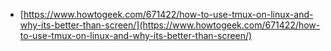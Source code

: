 - [https://www.howtogeek.com/671422/how-to-use-tmux-on-linux-and-why-its-better-than-screen/](https://www.howtogeek.com/671422/how-to-use-tmux-on-linux-and-why-its-better-than-screen/)
